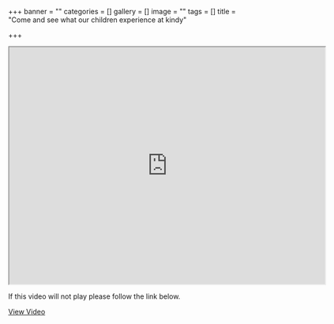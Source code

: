 +++
banner = ""
categories = []
gallery = []
image = ""
tags = []
title = "Come and see what our children experience at kindy"

+++
<iframe src="https://drive.google.com/file/d/1FRfX1hKV83QS-stYSxzGKnDHAvzIu6Tn/preview" width="640" height="480" allowfullscreen></iframe>

If this video will not play please follow the link below.

<a href="https://drive.google.com/file/d/1FRfX1hKV83QS-stYSxzGKnDHAvzIu6Tn/view?usp=sharing"> View Video </a>